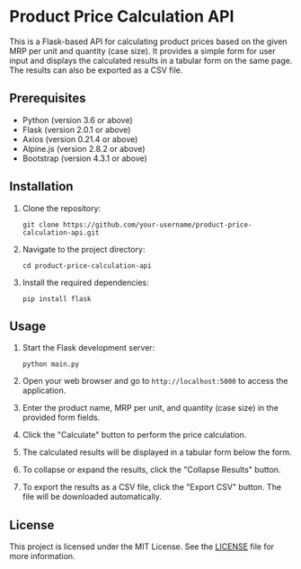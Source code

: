 # Product Price Calculation API

This is a Flask-based API for calculating product prices based on the given MRP per unit and quantity (case size). It provides a simple form for user input and displays the calculated results in a tabular form on the same page. The results can also be exported as a CSV file.

## Prerequisites

- Python (version 3.6 or above)
- Flask (version 2.0.1 or above)
- Axios (version 0.21.4 or above)
- Alpine.js (version 2.8.2 or above)
- Bootstrap (version 4.3.1 or above)

## Installation

1. Clone the repository:
   ```shell
   git clone https://github.com/your-username/product-price-calculation-api.git
   ```

2. Navigate to the project directory:
   ```shell
   cd product-price-calculation-api
   ```

3. Install the required dependencies:
   ```shell
   pip install flask
   ```

## Usage

1. Start the Flask development server:
   ```shell
   python main.py
   ```

2. Open your web browser and go to `http://localhost:5000` to access the application.

3. Enter the product name, MRP per unit, and quantity (case size) in the provided form fields.

4. Click the "Calculate" button to perform the price calculation.

5. The calculated results will be displayed in a tabular form below the form.

6. To collapse or expand the results, click the "Collapse Results" button.

7. To export the results as a CSV file, click the "Export CSV" button. The file will be downloaded automatically.

## License

This project is licensed under the MIT License. See the [LICENSE](LICENSE) file for more information.
